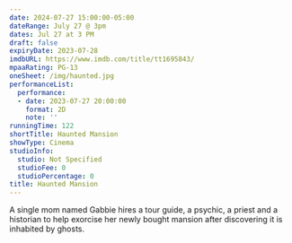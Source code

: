 ```yaml
---
date: 2024-07-27 15:00:00-05:00
dateRange: July 27 @ 3pm
dates: Jul 27 at 3 PM
draft: false
expiryDate: 2023-07-28
imdbURL: https://www.imdb.com/title/tt1695843/
mpaaRating: PG-13
oneSheet: /img/haunted.jpg
performanceList:
  performance:
  - date: 2023-07-27 20:00:00
    format: 2D
    note: ''
runningTime: 122
shortTitle: Haunted Mansion
showType: Cinema
studioInfo:
  studio: Not Specified
  studioFee: 0
  studioPercentage: 0
title: Haunted Mansion
---
```


A single mom named Gabbie hires a tour guide, a psychic, a priest and a historian to help exorcise her newly bought mansion after discovering it is inhabited by ghosts.